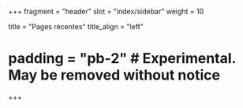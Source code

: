 +++
fragment = "header"
slot = "index/sidebar"
weight = 10

title = "Pages récentes"
title_align = "left"
# padding = "pb-2" # Experimental. May be removed without notice
+++
